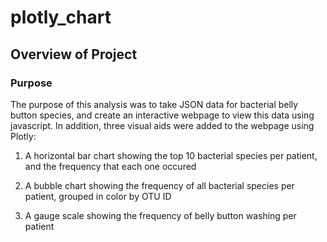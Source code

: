 # plotly_chart

## Overview of Project

### Purpose
The purpose of this analysis was to take JSON data for bacterial belly button species, and create an interactive webpage to view this data using javascript. In addition, three visual aids were added to the webpage using Plotly:

1. A horizontal bar chart showing the top 10 bacterial species per patient, and the frequency that each one occured

2. A bubble chart showing the frequency of all bacterial species per patient, grouped in color by OTU ID

3. A gauge scale showing the frequency of belly button washing per patient  